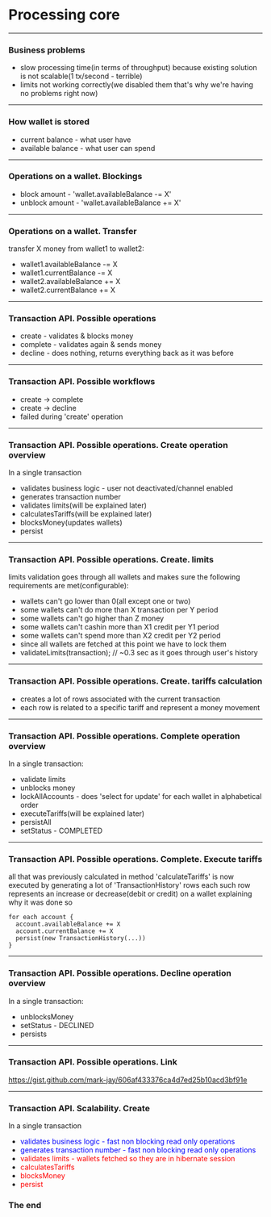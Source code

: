 # Processing core

---

### Business problems
 - slow processing time(in terms of throughput) because existing solution is not scalable(1 tx/second - terrible)
 - limits not working correctly(we disabled them that's why we're having no problems right now)

---

### How wallet is stored

 - current balance - what user have
 - available balance - what user can spend

---

### Operations on a wallet. Blockings

 - block amount - 'wallet.availableBalance -= X'
 - unblock amount - 'wallet.availableBalance += X'

---

### Operations on a wallet. Transfer

transfer X money from wallet1 to wallet2:

 - wallet1.availableBalance -= X
 - wallet1.currentBalance -= X
 - wallet2.availableBalance += X
 - wallet2.currentBalance += X

---

### Transaction API. Possible operations

 - create - validates & blocks money
 - complete - validates again & sends money
 - decline - does nothing, returns everything back as it was before

---

### Transaction API. Possible workflows

- create -> complete
- create -> decline
- failed during 'create' operation

---

### Transaction API. Possible operations. Create operation overview

In a single transaction

 - validates business logic - user not deactivated/channel enabled
 - generates transaction number
 - validates limits(will be explained later)
 - calculatesTariffs(will be explained later)
 - blocksMoney(updates wallets)
 - persist

---

### Transaction API. Possible operations. Create. limits

limits validation
goes through all wallets and makes sure the following requirements are met(configurable):

 - wallets can't go lower than 0(all except one or two)
 - some wallets can't do more than X transaction per Y period
 - some wallets can't go higher than Z money
 - some wallets can't cashin more than X1 credit per Y1 period
 - some wallets can't spend more than X2 credit per Y2 period
 - since all wallets are fetched at this point we have to lock them
 - validateLimits(transaction); // ~0.3 sec as it goes through user's history

---

### Transaction API. Possible operations. Create. tariffs calculation

 - creates a lot of rows associated with the current transaction
 - each row is related to a specific tariff and represent a money movement

---

### Transaction API. Possible operations. Complete operation overview

In a single transaction:

 - validate limits
 - unblocks money
 - lockAllAccounts - does 'select for update' for each wallet in alphabetical order
 - executeTariffs(will be explained later)
 - persistAll
 - setStatus - COMPLETED

---

### Transaction API. Possible operations. Complete. Execute tariffs

all that was previously calculated in method 'calculateTariffs'
is now executed by generating a lot of 'TransactionHistory' rows
each such row represents an increase or decrease(debit or credit) on a wallet explaining why it was done so
```
for each account {
  account.availableBalance += X
  account.currentBalance += X
  persist(new TransactionHistory(...))
}
```

---

### Transaction API. Possible operations. Decline operation overview

In a single transaction:

 - unblocksMoney
 - setStatus - DECLINED
 - persists

---

### Transaction API. Possible operations. Link

https://gist.github.com/mark-jay/606af433376ca4d7ed25b10acd3bf91e

---

### Transaction API. Scalability. Create

In a single transaction

 - <span style="color:blue">validates business logic - fast non blocking read only operations</span>
 - <span style="color:blue">generates transaction number - fast non blocking read only operations</span>
 - <span style="color:red">validates limits - wallets fetched so they are in hibernate session</span>
 - <span style="color:red">calculatesTariffs</span>
 - <span style="color:red">blocksMoney</span>
 - <span style="color:red">persist</span>


### The end
